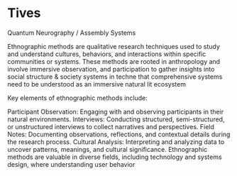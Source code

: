 # Tives
Quantum Neurography / Assembly Systems

Ethnographic methods are qualitative research techniques used to study and understand cultures, behaviors, and interactions within specific communities or systems. These methods are rooted in anthropology and involve immersive observation, and participation to gather insights into social structure & society systems in techne that comprehensive systems need to be understood as an immersive natural lit ecosystem

Key elements of ethnographic methods include:

Participant Observation: Engaging with and observing participants in their natural environments.
Interviews: Conducting structured, semi-structured, or unstructured interviews to collect narratives and perspectives.
Field Notes: Documenting observations, reflections, and contextual details during the research process.
Cultural Analysis: Interpreting and analyzing data to uncover patterns, meanings, and cultural significance.
Ethnographic methods are valuable in diverse fields, including technology and systems design, where understanding user behavior 
